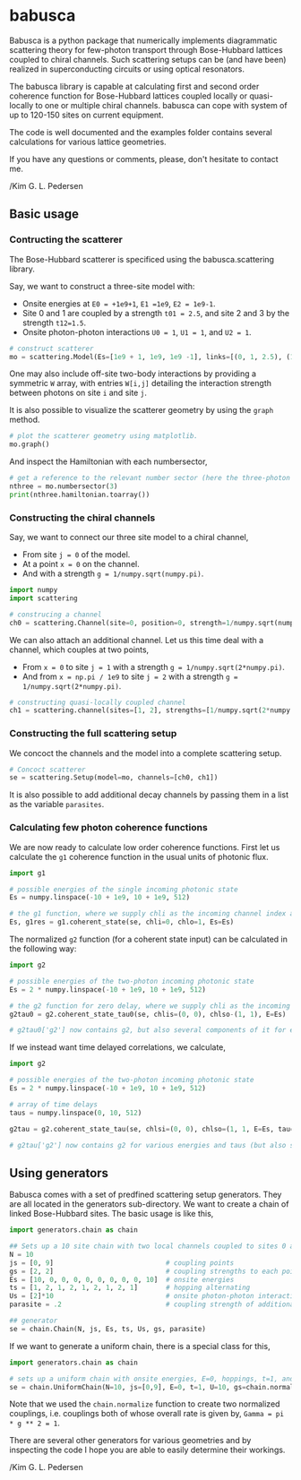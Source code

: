 # babusca

Babusca is a python package that numerically implements diagrammatic scattering theory for few-photon transport through Bose-Hubbard lattices coupled to chiral channels. Such scattering setups can be (and have been) realized in superconducting circuits or using optical resonators.

The babusca library is capable at calculating first and second order coherence function for Bose-Hubbard lattices coupled locally or quasi-locally to one or multiple chiral channels. babusca can cope with system of up to 120-150 sites on current equipment.

The code is well documented and the examples folder contains several calculations for various lattice geometries.

If you have any questions or comments, please, don't hesitate to contact me.

/Kim G. L. Pedersen

## Basic usage

### Contructing the scatterer

The Bose-Hubbard scatterer is specificed using the babusca.scattering library.

Say, we want to construct a three-site model with:
- Onsite energies at `E0 = +1e9+1`, `E1 =1e9`, `E2 = 1e9-1`.
- Site 0 and 1 are coupled by a strength `t01 = 2.5`, and site 2 and 3 by the strength `t12=1.5`.
- Onsite photon-photon interactions `U0 = 1`, `U1 = 1`, and `U2 = 1`.

```python
# construct scatterer
mo = scattering.Model(Es=[1e9 + 1, 1e9, 1e9 -1], links=[(0, 1, 2.5), (1, 2, 1.5)], Us = [1, 1, 1])
```

One may also include off-site two-body interactions by providing a symmetric `W` array, with entries `W[i,j]` detailing the interaction strength between photons on site `i` and site `j`.

It is also possible to visualize the scatterer geometry by using the `graph` method.

```python
# plot the scatterer geometry using matplotlib.
mo.graph()
```

And inspect the Hamiltonian with each numbersector,

```python
# get a reference to the relevant number sector (here the three-photon subspace).
nthree = mo.numbersector(3)
print(nthree.hamiltonian.toarray())
 ```

### Constructing the chiral channels

Say, we want to connect our three site model to a chiral channel,
- From site `j = 0` of the model.
- At a point `x = 0` on the channel.
- And with a strength `g = 1/numpy.sqrt(numpy.pi)`.

```python
import numpy
import scattering

# construcing a channel
ch0 = scattering.Channel(site=0, position=0, strength=1/numpy.sqrt(numpy.pi))
```

We can also attach an additional channel. Let us this time deal with a channel, which couples at two points,
- From `x = 0` to site `j = 1` with a strength `g = 1/numpy.sqrt(2*numpy.pi)`.
- And from `x = np.pi / 1e9` to site `j = 2` with a strength `g = 1/numpy.sqrt(2*numpy.pi)`.

```python
# constructing quasi-locally coupled channel
ch1 = scattering.channel(sites=[1, 2], strengths=[1/numpy.sqrt(2*numpy.pi)]*2, positions=[0, np.pi / 1e9])
```

### Constructing the full scattering setup

We concoct the channels and the model into a complete scattering setup.
```python
# Concoct scatterer
se = scattering.Setup(model=mo, channels=[ch0, ch1])
```

It is also possible to add additional decay channels by passing them in a list as the variable `parasites`.

### Calculating few photon coherence functions

We are now ready to calculate low order coherence functions. First let us calculate the `g1` coherence function in the usual units of photonic flux.

```python
import g1

# possible energies of the single incoming photonic state
Es = numpy.linspace(-10 + 1e9, 10 + 1e9, 512)

# the g1 function, where we supply chli as the incoming channel index and chlo as the outgoing channel index
Es, g1res = g1.coherent_state(se, chli=0, chlo=1, Es=Es)
```

The normalized `g2` function (for a coherent state input) can be calculated in the following way:

```python
import g2

# possible energies of the two-photon incoming photonic state
Es = 2 * numpy.linspace(-10 + 1e9, 10 + 1e9, 512)

# the g2 function for zero delay, where we supply chli as the incoming channel indices and chlo as the outgoing channel indices
g2tau0 = g2.coherent_state_tau0(se, chlis=(0, 0), chlso-(1, 1), E=Es)

# g2tau0['g2'] now contains g2, but also several components of it for easy access
```

If we instead want time delayed correlations, we calculate,

```python
import g2

# possible energies of the two-photon incoming photonic state
Es = 2 * numpy.linspace(-10 + 1e9, 10 + 1e9, 512)

# array of time delays
taus = numpy.linspace(0, 10, 512)

g2tau = g2.coherent_state_tau(se, chlsi=(0, 0), chlso=(1, 1, E=Es, tau=taus)

# g2tau['g2'] now contains g2 for various energies and taus (but also several components of it for easy access).
```

## Using generators

Babusca comes with a set of predfined scattering setup generators. They are all located in the generators sub-directory. We want to create a chain of linked Bose-Hubbard sites. The basic usage is like this,

```python
import generators.chain as chain

## Sets up a 10 site chain with two local channels coupled to sites 0 and 9.
N = 10
js = [0, 9]                            # coupling points 
gs = [2, 2]                            # coupling strengths to each point
Es = [10, 0, 0, 0, 0, 0, 0, 0, 0, 10]  # onsite energies
ts = [1, 2, 1, 2, 1, 2, 1, 2, 1]       # hopping alternating 
Us = [2]*10                            # onsite photon-photon interaction
parasite = .2                          # coupling strength of additional decay channels attached to each site

## generator
se = chain.Chain(N, js, Es, ts, Us, gs, parasite)
```

If we want to generate a uniform chain, there is a special class for this,

```python
import generators.chain as chain

# sets up a uniform chain with onsite energies, E=0, hoppings, t=1, and U=10.
se = chain.UniformChain(N=10, js=[0,9], E=0, t=1, U=10, gs=chain.normalize([1,1]), parasite=0.2)
```

Note that we used the `chain.normalize` function to create two normalized couplings, i.e. couplings both of whose overall rate is given by, `Gamma = pi * g ** 2 = 1`.

There are several other generators for various geometries and by inspecting the code I hope you are able to easily determine their workings.

/Kim G. L. Pedersen
